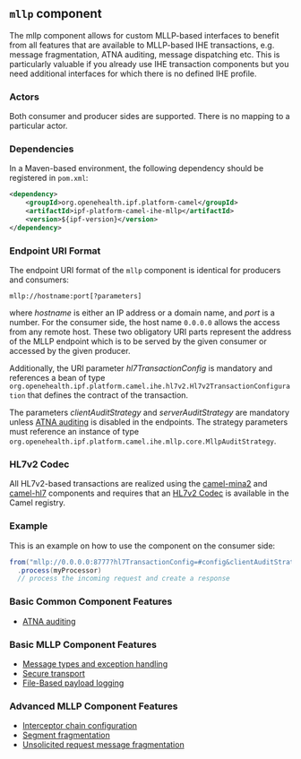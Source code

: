 
## `mllp` component

The mllp component allows for custom MLLP-based interfaces to benefit from all features that are available to
MLLP-based IHE transactions, e.g. message fragmentation, ATNA auditing, message dispatching etc.
This is particularly valuable if you already use IHE transaction components but you need additional interfaces for
which there is no defined IHE profile.

### Actors

Both consumer and producer sides are supported. There is no mapping to a particular actor.

### Dependencies

In a Maven-based environment, the following dependency should be registered in `pom.xml`:

```xml
<dependency>
    <groupId>org.openehealth.ipf.platform-camel</groupId>
    <artifactId>ipf-platform-camel-ihe-mllp</artifactId>
    <version>${ipf-version}</version>
</dependency>
```

### Endpoint URI Format

The endpoint URI format of the `mllp` component is identical for producers and consumers:

```
mllp://hostname:port[?parameters]
```

where *hostname* is either an IP address or a domain name, and *port* is a number. For the consumer side, the host name
`0.0.0.0` allows the access from any remote host.
These two obligatory URI parts represent the address of the MLLP endpoint which is to be served by the given consumer or
accessed by the given producer.

Additionally, the URI parameter *hl7TransactionConfig* is mandatory and references a bean of type
`org.openehealth.ipf.platform.camel.ihe.hl7v2.Hl7v2TransactionConfiguration` that defines the contract of the transaction.

The parameters *clientAuditStrategy* and *serverAuditStrategy* are mandatory unless [ATNA auditing] is disabled in the
endpoints. The strategy parameters must reference an instance of type `org.openehealth.ipf.platform.camel.ihe.mllp.core.MllpAuditStrategy`.


### HL7v2 Codec

All HL7v2-based transactions are realized using the [camel-mina2](http://camel.apache.org/mina2.html) and [camel-hl7](http://camel.apache.org/hl7.html)
components and requires that an [HL7v2 Codec](codec.html) is available in the Camel registry.

### Example

This is an example on how to use the component on the consumer side:

```java
from("mllp://0.0.0.0:8777?hl7TransactionConfig=#config&clientAuditStrategy=#clientStrategy&serverAuditStrategy=#serverStrategy")
  .process(myProcessor)
  // process the incoming request and create a response
```

### Basic Common Component Features

* [ATNA auditing]

### Basic MLLP Component Features

* [Message types and exception handling]
* [Secure transport]
* [File-Based payload logging]

### Advanced MLLP Component Features

* [Interceptor chain configuration]
* [Segment fragmentation]
* [Unsolicited request message fragmentation]


[ATNA auditing]: ../atna.html
[Message validation]: ../messageValidation.html
[HL7v2 Codec]: codec.html
[Message types and exception handling]: messageTypes.html
[Secure transport]: secureTransport.html
[File-Based payload logging]: payloadLogging.html
[Interceptor chain configuration]: interceptorChain.html
[Segment fragmentation]: segmentFragmentation.html
[Unsolicited request message fragmentation]: unsolicitedFragmentation.html

